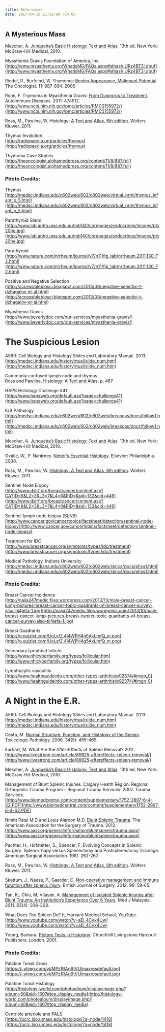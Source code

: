 ```yaml
---
title: References
date: 2017-04-16 21:02:00 -04:00
---
```


<div class="page-header">
  <h2>A Mysterious Mass</h2>
</div>

Mescher, A. <u>Junqueira’s Basic Histology: Text and Atlas</u>. 13th ed. New York: McGraw-Hill Medical, 2010.

Myasthenia Gravis Foundation of America, Inc. <br>
[http://www.myasthenia.org/WhatisMG/FAQs.aspx#sthash.URz4BT3l.dpuf](http://www.myasthenia.org/WhatisMG/FAQs.aspx#sthash.URz4BT3l.dpuf)

Riedel, R., Burfeind, W. Thymoma: <u>Benign Appearance, Malignant Potential</u>. The Oncologist. 11: 887-894. 2006

Romi, F. Thymoma in Myasthenia Gravis: <u>From Diagnosis to Treatment</u>. Autoimmune Diseases. 2011: 474512. <br>
[http://www.ncbi.nlm.nih.gov/pmc/articles/PMC3155972/](http://www.ncbi.nlm.nih.gov/pmc/articles/PMC3155972/)

Ross, M., Pawlina, W. Histology: <u>A Text and Atlas, 6th edition</u>. Wolters Kluwer. 2011.

Thymus Involution <br>
[http://radiopaedia.org/articles/thymus](http://radiopaedia.org/articles/thymus)

Thymoma Case Studies <br>
[http://theoncologist.alphamedpress.org/content/11/8/887.full](http://theoncologist.alphamedpress.org/content/11/8/887.full)

### Photo Credits:

Thymus <br>
[http://medsci.indiana.edu/c602web/602/c602web/virtual_nrml/thymus_infant_p_5.html](http://medsci.indiana.edu/c602web/602/c602web/virtual_nrml/thymus_infant_p_5.html)

Parathyroid Gland <br>
[http://www.lab.anhb.uwa.edu.au/mb140/corepages/endocrines/Images/pty20he.jpg](http://www.lab.anhb.uwa.edu.au/mb140/corepages/endocrines/Images/pty20he.jpg)

Parathyroid <br>
[http://www.nature.com/nrrheum/journal/v7/n11/fig_tab/nrrheum.2011.130_F2.html](http://www.nature.com/nrrheum/journal/v7/n11/fig_tab/nrrheum.2011.130_F2.html)

Positive and Negative Selection <br>
[http://accessiblebiosci.blogspot.com/2013/08/negative-selectivi-t-dzhagalov-et-al.html](http://accessiblebiosci.blogspot.com/2013/08/negative-selectivi-t-dzhagalov-et-al.html)

Myasthenia Gravis <br>
[http://www.beverlydoc.com/our-services/myasthenia-gravis/](http://www.beverlydoc.com/our-services/myasthenia-gravis/)

<div class="page-header">
  <h1>The Suspicious Lesion</h1>
</div>

A560: Cell Biology and Histology Slides and Laboratory Manual. 2013. <br>
[http://medsci.indiana.edu/histo/virtual/slide_num.htm](http://medsci.indiana.edu/histo/virtual/slide_num.htm)

Commonly confused lymph node and thymus <br>
Ross and Pawlina. <u>Histology: A Text and Atlas</u>. p. 467

HAPS Histology Challenge #41 <br>
[http://www.hapsweb.org/default.asp?page=challenge41](http://www.hapsweb.org/default.asp?page=challenge41)

IUB Pathology <br>
[http://medsci.indiana.edu/c602web/602/c602web/breascas/docs/follow1.html](http://medsci.indiana.edu/c602web/602/c602web/breascas/docs/follow1.html)

Mescher, A. <u>Junqueira’s Basic Histology: Text and Atlas</u>. 13th ed. New York: McGraw-Hill Medical, 2010.

Ovalle, W., P. Nahirney. <u>Netter’s Essential Histology</u>. Elsevier: Philadelphia. 2008.

Ross, M., Pawlina, W. <u>Histology: A Text and Atlas, 6th edition</u>. Wolters Kluwer. 2011.

Sentinel Node Biopsy <br>
[http://www.dslrf.org/breastcancer/content.asp?CATID=9&L2=3&L3=7&L4=0&PID=&sid=132&cid=446](http://www.dslrf.org/breastcancer/content.asp?CATID=9&L2=3&L3=7&L4=0&PID=&sid=132&cid=446)

Sentinel lymph node biopsy (SLNB) <br>
[http://www.cancer.gov/cancertopics/factsheet/detection/sentinel-node-biopsy](http://www.cancer.gov/cancertopics/factsheet/detection/sentinel-node-biopsy)

Treatment for IDC <br>
[http://www.breastcancer.org/symptoms/types/idc/treatment](http://www.breastcancer.org/symptoms/types/idc/treatment)

Medical Pathology. Indiana University <br>
[http://medsci.indiana.edu/c602web/602/c602web/skncs/docs/phys1.html](http://medsci.indiana.edu/c602web/602/c602web/skncs/docs/phys1.html)

### Photo Credits:

Breast Cancer Incidence <br>
[http://naija247medic.files.wordpress.com/2013/10/male-breast-cancer-lump-pictures-breast-cancer-topic-quadrants-of-breast-cancer-survey-also-tij4jefa-1.jpg](http://naija247medic.files.wordpress.com/2013/10/male-breast-cancer-lump-pictures-breast-cancer-topic-quadrants-of-breast-cancer-survey-also-tij4jefa-1.jpg)

Breast Quadrants <br>
[http://o.quizlet.com/UoLsf2.4l4WPH4g5AxLmfQ_m.png](http://o.quizlet.com/UoLsf2.4l4WPH4g5AxLmfQ_m.png)

Secondary lymphoid follicle <br>
[http://www.nhlcyberfamily.org/types/follicular.htm](http://www.nhlcyberfamily.org/types/follicular.htm)

Lymphocytic vasculitis <br>
[http://www.healthguideinfo.com/other-types-arthritis/p92374/#imgn_0](http://www.healthguideinfo.com/other-types-arthritis/p92374/#imgn_0)

<div class="page-header">
  <h1>A Night in the E.R.</h1>
</div>

A560: Cell Biology and Histology Slides and Laboratory Manual. 2013. <br>
[http://medsci.indiana.edu/histo/virtual/slide_num.htm](http://medsci.indiana.edu/histo/virtual/slide_num.htm)

Cesta, M. <u>Normal Structure, Function, and Histology of the Spleen</u>. Toxicologic Pathology. 2006. 34(5): 455-465.

Earhart, M. What Are the After-Effects of Spleen Removal? 2011. <br>
[http://www.livestrong.com/article/89625-aftereffects-spleen-removal/](http://www.livestrong.com/article/89625-aftereffects-spleen-removal/)

Mescher, A. <u>Junqueira’s Basic Histology: Text and Atlas</u>. 13th ed. New York: McGraw-Hill Medical, 2010.

Management of Blunt Splenic Injuries. Calgary Health Region. Regional Orthopedic Trauma Program – Regional Trauma Services. 2007. Trauma Services. <br>
[http://www.biomedcentral.com/content/supplementary/1752-2897-6-4-S2.PDF](http://www.biomedcentral.com/content/supplementary/1752-2897-6-4-S2.PDF)

Nimitt Patel M.D and Louis Alarcon M.D. <u>Blunt Splenic Trauma</u>. The American Association for the Surgery of Trauma. 2012. <br>
[http://www.aast.org/generalinformation/bluntsplenictrauma.aspx](http://www.aast.org/generalinformation/bluntsplenictrauma.aspx)

Pachter, H., Hofstetter, S., Spencer, F. Evolving Concepts in Splenic Surgery: Splenorrhapy versus Splenectomy and Postsplenectomy Drainage. American Surgical Association. 1981. 262-267.

Ross, M., Pawlina, W. <u>Histology: A Text and Atlas, 6th edition</u>. Wolters Kluwer. 2011.

Skattum, J., Naess, P., Gaarder, C. <u>Non-operative management and immune function after splenic injury</u>. British Journal of Surgery. 2012. 99: 59-65.

Tan, K., Chiu, M, Vijayan, A. <u>Management of Isolated Splenic Injuries after Blunt Trauma: An Institution’s Experience Over 6 Years</u>. Med J Malaysia. 2011. 65(4): 306-308.

What Does The Spleen Do? ft. Harvard Medical School, YouTube. <br>
[http://www.youtube.com/watch?v=aEi_4Cyx4Uw](http://www.youtube.com/watch?v=aEi_4Cyx4Uw)

Young, Barbara. <u>Picture Tests in Histology</u>. Churchhill Livingstone Harcourt Publishers: London. 2001.

### Photo Credits:

Palatine Tonsil Gross <br>
[https://i.ytimg.com/vi/MPz1RAg9tVU/maxresdefault.jpg](https://i.ytimg.com/vi/MPz1RAg9tVU/maxresdefault.jpg)

Palatine Tonsil Histology <br>
[http://histology-world.com/photoalbum/displayimage.php?album=60&pid=1607#top_display_media](http://histology-world.com/photoalbum/displayimage.php?album=60&pid=1607#top_display_media)

Centriole arteriole and PALS <br>
[https://bcrc.bio.umass.edu/histology/?q=node/1418](https://bcrc.bio.umass.edu/histology/?q=node/1418)
